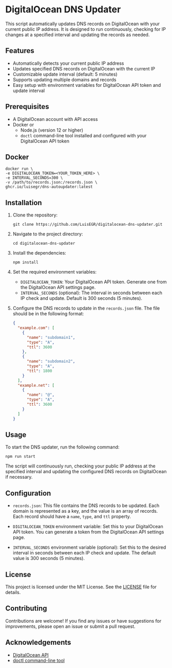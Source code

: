 # DigitalOcean DNS Updater

This script automatically updates DNS records on DigitalOcean with your current public IP address. It is designed to run continuously, checking for IP changes at a specified interval and updating the records as needed.

## Features

- Automatically detects your current public IP address
- Updates specified DNS records on DigitalOcean with the current IP
- Customizable update interval (default: 5 minutes)
- Supports updating multiple domains and records
- Easy setup with environment variables for DigitalOcean API token and update interval

## Prerequisites

- A DigitalOcean account with API access
- Docker
  or
  - Node.js (version 12 or higher)
  - `doctl` command-line tool installed and configured with your DigitalOcean API token

## Docker

```
docker run \
-e DIGITALOCEAN_TOKEN=<YOUR_TOKEN_HERE> \
-e INTERVAL_SECONDS=300 \
-v /path/to/records.json:/records.json \
ghcr.io/luisegr/dns-autoupdater:latest
```

## Installation

1. Clone the repository:

   ```
   git clone https://github.com/LuisEGR/digitalocean-dns-updater.git
   ```

2. Navigate to the project directory:

   ```
   cd digitalocean-dns-updater
   ```

3. Install the dependencies:

   ```
   npm install
   ```

4. Set the required environment variables:

   - `DIGITALOCEAN_TOKEN`: Your DigitalOcean API token. Generate one from the DigitalOcean API settings page.
   - `INTERVAL_SECONDS` (optional): The interval in seconds between each IP check and update. Default is 300 seconds (5 minutes).

5. Configure the DNS records to update in the `records.json` file. The file should be in the following format:
   ```json
   {
     "example.com": [
       {
         "name": "subdomain1",
         "type": "A",
         "ttl": 3600
       },
       {
         "name": "subdomain2",
         "type": "A",
         "ttl": 1800
       }
     ],
     "example.net": [
       {
         "name": "@",
         "type": "A",
         "ttl": 3600
       }
     ]
   }
   ```

## Usage

To start the DNS updater, run the following command:

```
npm run start
```

The script will continuously run, checking your public IP address at the specified interval and updating the configured DNS records on DigitalOcean if necessary.

## Configuration

- `records.json`: This file contains the DNS records to be updated. Each domain is represented as a key, and the value is an array of records. Each record should have a `name`, `type`, and `ttl` property.

- `DIGITALOCEAN_TOKEN` environment variable: Set this to your DigitalOcean API token. You can generate a token from the DigitalOcean API settings page.

- `INTERVAL_SECONDS` environment variable (optional): Set this to the desired interval in seconds between each IP check and update. The default value is 300 seconds (5 minutes).

## License

This project is licensed under the MIT License. See the [LICENSE](LICENSE) file for details.

## Contributing

Contributions are welcome! If you find any issues or have suggestions for improvements, please open an issue or submit a pull request.

## Acknowledgements

- [DigitalOcean API](https://developers.digitalocean.com/documentation/v2/)
- [doctl command-line tool](https://github.com/digitalocean/doctl)
